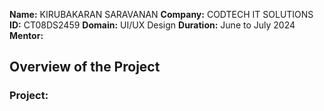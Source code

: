 **Name:** KIRUBAKARAN SARAVANAN
**Company:** CODTECH IT SOLUTIONS
**ID:** CT08DS2459
**Domain:** UI/UX Design
**Duration:** June to July 2024
**Mentor:** 

## Overview of the Project
### Project:
